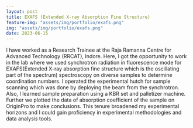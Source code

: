 ```yaml
---
layout: post
title: EXAFS (Extended X-ray Absorption Fine Structure)
feature-img: "assets/img/portfolio/exafs.png"
img: "assets/img/portfolio/exafs.png"
date: 2023-06-15
---
```


I have worked as a Research Trainee at the Raja Ramanna Centre for Advanced Technology (RRCAT), Indore. Here, I got the opportunity to work in the lab where we used  synchrotron radiation in fluorescence mode for EXAFS(Extended X-ray absorption fine structure which is the oscillating part of the spectrum) spectroscopy on diverse samples to determine coordination numbers. I operated the experimental hutch for sample scanning which was done by deploying the beam from the synchrotron. Also, I learned sample preparation using a KBR set and palletizer machine. Further we  plotted the data of absorption coefficient of the sample on OriginPro to make conclusions. This tenure broadened my experimental horizons  and I could gain proficiency in experimental methodologies and data analysis tools. 


